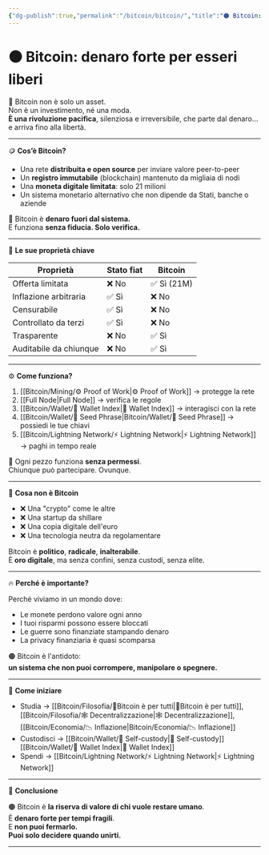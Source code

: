 ```yaml
---
{"dg-publish":true,"permalink":"/bitcoin/bitcoin/","title":"🟠 Bitcoin: denaro forte per esseri liberi","tags":["Bitcoin","Libertà","Sovranità","Denaro","ProofOfWork","SelfCustody"]}
---
```



# 🟠 Bitcoin: denaro forte per esseri liberi

🧱 Bitcoin non è solo un asset.  
Non è un investimento, né una moda.  
**È una rivoluzione pacifica**, silenziosa e irreversibile, che parte dal denaro…  
e arriva fino alla libertà.

---

🪙 **Cos’è Bitcoin?**

- Una rete **distribuita e open source** per inviare valore peer-to-peer  
- Un **registro immutabile** (blockchain) mantenuto da migliaia di nodi  
- Una **moneta digitale limitata**: solo 21 milioni  
- Un sistema monetario alternativo che non dipende da Stati, banche o aziende

🎯 Bitcoin è **denaro fuori dal sistema.**  
E funziona **senza fiducia. Solo verifica.**

---

🔐 **Le sue proprietà chiave**

| Proprietà           | Stato fiat       | Bitcoin         |
|---------------------|------------------|-----------------|
| Offerta limitata    | ❌ No            | ✅ Sì (21M)      |
| Inflazione arbitraria| ✅ Sì            | ❌ No           |
| Censurabile         | ✅ Sì            | ❌ No           |
| Controllato da terzi| ✅ Sì            | ❌ No           |
| Trasparente         | ❌ No            | ✅ Sì           |
| Auditabile da chiunque| ❌ No          | ✅ Sì           |

---

⚙️ **Come funziona?**

1. [[Bitcoin/Mining/⚙️  Proof of Work\|⚙️  Proof of Work]] → protegge la rete  
2. [[Full Node\|Full Node]] → verifica le regole  
3. [[Bitcoin/Wallet/🧭 Wallet Index\|🧭 Wallet Index]] → interagisci con la rete  
4. [[Bitcoin/Wallet/🧠 Seed Phrase\|Bitcoin/Wallet/🧠 Seed Phrase]] → possiedi le tue chiavi  
5. [[Bitcoin/Lightning Network/⚡ Lightning Network\|⚡ Lightning Network]] → paghi in tempo reale

🎯 Ogni pezzo funziona **senza permessi**.  
Chiunque può partecipare. Ovunque.

---

🚫 **Cosa non è Bitcoin**

- ❌ Una "crypto" come le altre  
- ❌ Una startup da shillare  
- ❌ Una copia digitale dell'euro  
- ❌ Una tecnologia neutra da regolamentare

Bitcoin è **politico**, **radicale**, **inalterabile**.  
È **oro digitale**, ma senza confini, senza custodi, senza elite.

---

🔥 **Perché è importante?**

Perché viviamo in un mondo dove:

- Le monete perdono valore ogni anno  
- I tuoi risparmi possono essere bloccati  
- Le guerre sono finanziate stampando denaro  
- La privacy finanziaria è quasi scomparsa

🟠 Bitcoin è l'antidoto:  
**un sistema che non puoi corrompere, manipolare o spegnere.**

---

👣 **Come iniziare**

- Studia → [[Bitcoin/Filosofia/🗽Bitcoin è per tutti\|🗽Bitcoin è per tutti]], [[Bitcoin/Filosofia/🕸️ Decentralizzazione\|🕸️ Decentralizzazione]], [[Bitcoin/Economia/📉 Inflazione\|Bitcoin/Economia/📉 Inflazione]]  
- Custodisci → [[Bitcoin/Wallet/🔐 Self-custody\|🔐 Self-custody]] [[Bitcoin/Wallet/🧭 Wallet Index\|🧭 Wallet Index]]
- Spendi → [[Bitcoin/Lightning Network/⚡ Lightning Network\|⚡ Lightning Network]]
---

📜 **Conclusione**

🟠 Bitcoin è **la riserva di valore di chi vuole restare umano**.  
È **denaro forte per tempi fragili**.  
E **non puoi fermarlo.  
Puoi solo decidere quando unirti.**

---
